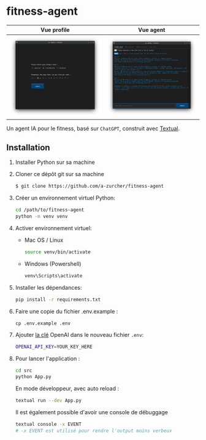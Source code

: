 # fitness-agent
Vue profile | Vue agent
:-------------------------:|:-------------------------:
![](screenshots/profile.png) | ![](screenshots/create.png)

Un agent IA pour le fitness, basé sur `ChatGPT`, construit avec [Textual](https://textual.textualize.io).

## Installation

1. Installer Python sur sa machine

2. Cloner ce dépôt git sur sa machine

   ```bash
   $ git clone https://github.com/a-zurcher/fitness-agent
   ```

3. Créer un environnement virtuel Python:

   ```bash
   cd /path/to/fitness-agent
   python -m venv venv
   ```

4. Activer environnement virtuel:

   - Mac OS / Linux

     ```bash
     source venv/bin/activate
     ```

   - Windows (Powershell)

     ```powershell
     venv\Scripts\activate
     ```

5. Installer les dépendances:

   ```bash
   pip install -r requirements.txt
   ```

6. Faire une copie du fichier .env.example :

   ```
   cp .env.example .env
   ```

7. Ajouter [la clé](https://beta.openai.com/account/api-keys) OpenAI dans le nouveau fichier `.env`:

   ```bash
   OPENAI_API_KEY=YOUR_KEY_HERE
   ```

8. Pour lancer l'application :

   ```bash
   cd src
   python App.py
   ```

   En mode développeur, avec auto reload :

   ```bash
   textual run --dev App.py
   ```

   Il est également possible d'avoir une console de débuggage
   ```bash
   textual console -x EVENT
   # -x EVENT est utilisé pour rendre l'output moins verbeux
   ```